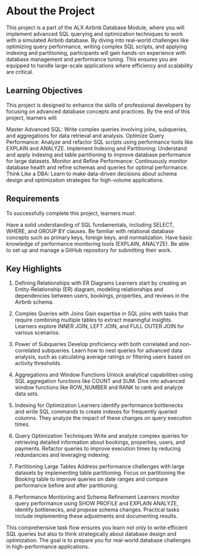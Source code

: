 # About the Project

This project is a part of the ALX Airbnb Database Module, where you will implement advanced SQL querying and optimization techniques to work with a simulated Airbnb database. By diving into real-world challenges like optimizing query performance, writing complex SQL scripts, and applying indexing and partitioning, participants will gain hands-on experience with database management and performance tuning. This ensures you are equipped to handle large-scale applications where efficiency and scalability are critical.


## Learning Objectives
This project is designed to enhance the skills of professional developers by focusing on advanced database concepts and practices. By the end of this project, learners will:

Master Advanced SQL: Write complex queries involving joins, subqueries, and aggregations for data retrieval and analysis.
Optimize Query Performance: Analyze and refactor SQL scripts using performance tools like EXPLAIN and ANALYZE.
Implement Indexing and Partitioning: Understand and apply indexing and table partitioning to improve database performance for large datasets.
Monitor and Refine Performance: Continuously monitor database health and refine schemas and queries for optimal performance.
Think Like a DBA: Learn to make data-driven decisions about schema design and optimization strategies for high-volume applications.


## Requirements
To successfully complete this project, learners must:

Have a solid understanding of SQL fundamentals, including SELECT, WHERE, and GROUP BY clauses.
Be familiar with relational database concepts such as primary keys, foreign keys, and normalization.
Have basic knowledge of performance monitoring tools (EXPLAIN, ANALYZE).
Be able to set up and manage a GitHub repository for submitting their work.


## Key Highlights
1. Defining Relationships with ER Diagrams
Learners start by creating an Entity-Relationship (ER) diagram, modeling relationships and dependencies between users, bookings, properties, and reviews in the Airbnb schema.

2. Complex Queries with Joins
Gain expertise in SQL joins with tasks that require combining multiple tables to extract meaningful insights. Learners explore INNER JOIN, LEFT JOIN, and FULL OUTER JOIN for various scenarios.

3. Power of Subqueries
Develop proficiency with both correlated and non-correlated subqueries. Learn how to nest queries for advanced data analysis, such as calculating average ratings or filtering users based on activity thresholds.

4. Aggregations and Window Functions
Unlock analytical capabilities using SQL aggregation functions like COUNT and SUM. Dive into advanced window functions like ROW_NUMBER and RANK to rank and analyze data sets.

5. Indexing for Optimization
Learners identify performance bottlenecks and write SQL commands to create indexes for frequently queried columns. They analyze the impact of these changes on query execution times.

6. Query Optimization Techniques
Write and analyze complex queries for retrieving detailed information about bookings, properties, users, and payments. Refactor queries to improve execution times by reducing redundancies and leveraging indexing.

7. Partitioning Large Tables
Address performance challenges with large datasets by implementing table partitioning. Focus on partitioning the Booking table to improve queries on date ranges and compare performance before and after partitioning.

8. Performance Monitoring and Schema Refinement
Learners monitor query performance using SHOW PROFILE and EXPLAIN ANALYZE, identify bottlenecks, and propose schema changes. Practical tasks include implementing these adjustments and documenting results.

This comprehensive task flow ensures you learn not only to write efficient SQL queries but also to think strategically about database design and optimization. The goal is to prepare you for real-world database challenges in high-performance applications.